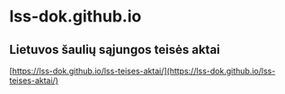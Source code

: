 # lss-dok.github.io

## Lietuvos šaulių sąjungos teisės aktai

[https://lss-dok.github.io/lss-teises-aktai/](https://lss-dok.github.io/lss-teises-aktai/)
